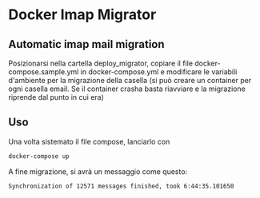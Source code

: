 Docker Imap Migrator
====================

## Automatic imap mail migration

Posizionarsi nella cartella deploy_migrator, copiare il file docker-compose.sample.yml in docker-compose.yml e modificare le variabili d'ambiente per la migrazione della casella (si può creare un container per ogni casella email. Se il container crasha basta riavviare e la migrazione riprende dal punto in cui era)

Uso
---

Una volta sistemato il file compose, lanciarlo con

```bash
docker-compose up
```

A fine migrazione, si avrà un messaggio come questo:

    Synchronization of 12571 messages finished, took 6:44:35.101650
